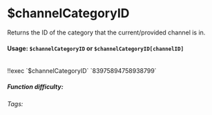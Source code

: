# $channelCategoryID
Returns the ID of the category that the current/provided channel is in.

#### Usage: `$channelCategoryID` or `$channelCategoryID[channelID]`

<br/>
<discord-messages>
	<discord-message :bot="false" role-color="#ffcc9a" author="Member">
		!!exec `$channelCategoryID`
	</discord-message>
	<discord-message :bot="true" role-color="#0099ff" author="Custom Command" avatar="https://media.discordapp.net/avatars/725721249652670555/781224f90c3b841ba5b40678e032f74a.webp">
		`83975894758938799`
	</discord-message>
</discord-messages>



##### Function difficulty: <Badge type="tip" text="Easy" vertical="middle" /> 
###### Tags: <Badge type="tip" text="channel" vertical="middle" /> <Badge type="tip" text="execChannelCategory" vertical="middle" /> <Badge type="tip" text="channelUsedCategory" vertical="middle" /> <Badge type="tip" text="command channel category" vertical="middle" />